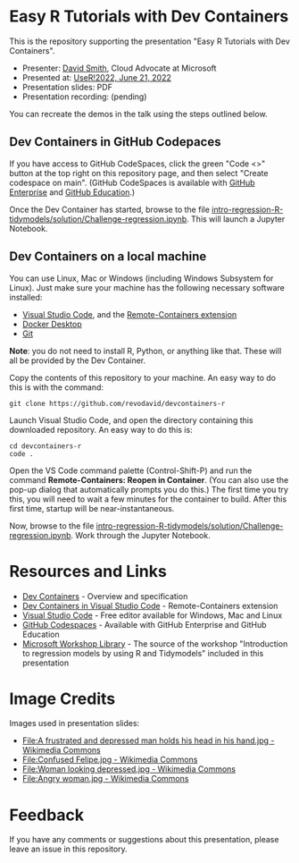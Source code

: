 # Easy R Tutorials with Dev Containers

This is the repository supporting the presentation "Easy R Tutorials with Dev Containers".

* Presenter: [David Smith](https://www.linkedin.com/in/dmsmith/), Cloud Advocate at Microsoft
* Presented at: [UseR!2022, June 21, 2022](https://user2022.r-project.org/program/talks/#session-10-building-the-r-community-1) 
* Presentation slides: PDF
* Presentation recording: (pending)

You can recreate the demos in the talk using the steps outlined below.

## Dev Containers in GitHub Codepaces

If you have access to GitHub CodeSpaces, click the green "Code <>" button at the top right on this repository page, and then select "Create codespace on main". (GitHub CodeSpaces is available with [GitHub Enterprise](https://github.com/enterprise) and [GitHub Education](https://education.github.com/).)

Once the Dev Container has started, browse to the file [intro-regression-R-tidymodels/solution/Challenge-regression.ipynb](intro-regression-R-tidymodels/solution/Challenge-regression.ipynb). This will launch a Jupyter Notebook.

## Dev Containers on a local machine

You can use Linux, Mac or Windows (including Windows Subsystem for Linux). Just make sure your machine has the following necessary software installed:
- [Visual Studio Code](https://code.visualstudio.com?WT.mc_id=academic-55190-ornella), and the [Remote-Containers extension](https://code.visualstudio.com/docs/remote/containers)
- [Docker Desktop](https://www.docker.com/products/docker-desktop)
- [Git](https://git-scm.com/downloads)

**Note**: you do not need to install R, Python, or anything like that. These will all be provided by the Dev Container. 

Copy the contents of this repository to your machine. An easy way to do this is with the command: 
```
git clone https://github.com/revodavid/devcontainers-r
```

Launch Visual Studio Code, and open the directory containing this downloaded repository. An easy way to do this is:
```
cd devcontainers-r
code .
```

Open the VS Code command palette (Control-Shift-P) and run the command **Remote-Containers: Reopen in Container**. (You can also use the pop-up dialog that automatically prompts you do this.) The first time you try this, you will need to wait a few minutes for the container to build. After this first time, startup will be near-instantaneous.

Now, browse to the file [intro-regression-R-tidymodels/solution/Challenge-regression.ipynb](intro-regression-R-tidymodels/solution/Challenge-regression.ipynb). Work through the Jupyter Notebook.

# Resources and Links

* [Dev Containers](https://containers.dev/) - Overview and specification
* [Dev Containers in Visual Studio Code](https://marketplace.visualstudio.com/items?itemName=ms-vscode-remote.remote-containers) - Remote-Containers extension 
* [Visual Studio Code](https://code.visualstudio.com/) - Free editor available for Windows, Mac and Linux
* [GitHub Codespaces](https://github.com/features/codespaces) - Available with GitHub Enterprise and GitHub Education
* [Microsoft Workshop Library](https://github.com/microsoft/workshop-library
) - The source of the workshop "Introduction to regression models by using R and Tidymodels" included in this presentation

# Image Credits

Images used in presentation slides:
* [File:A frustrated and depressed man holds his head in his hand.jpg - Wikimedia Commons](https://commons.wikimedia.org/wiki/File:A_frustrated_and_depressed_man_holds_his_head_in_his_hand.jpg)
* [File:Confused Felipe.jpg - Wikimedia Commons](https://commons.wikimedia.org/wiki/File:Confused_Felipe.jpg)
* [File:Woman looking depressed.jpg - Wikimedia Commons](https://commons.wikimedia.org/wiki/File:Woman_looking_depressed.jpg)
* [File:Angry woman.jpg - Wikimedia Commons](https://commons.wikimedia.org/wiki/File:Angry_woman.jpg)

# Feedback

If you have any comments or suggestions about this presentation, please leave an issue in this repository.